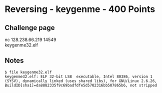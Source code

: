 # Reversing - keygenme - 400 Points  

## Challenge page  

nc 128.238.66.219 14549  
keygenme32.elf  

## Notes   

	$ file keygenme32.elf  
	keygenme32.elf: ELF 32-bit LSB  executable, Intel 80386, version 1 (SYSV), dynamically linked (uses shared libs), for GNU/Linux 2.6.26, BuildID[sha1]=da8882335f9c69badfdfe5d5702316bb507865b6, not stripped  
	
